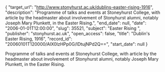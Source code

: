 {
  "target_url": "http://www.stonyhurst.ac.uk/dublins-easter-rising-1916", 
  "description": "Programme of talks and events at Stoneyhurst College, with article by the headmaster about involvement of Stonyhurst alumni, notably Joseph Mary Plunkett, in the Easter Rising.", 
  "end_date": null, 
  "date": "2006-01-01T12:00:00", 
  "slug": 35521, 
  "subject": "Easter Rising ", 
  "publisher": "stonyhurst.ac.uk", 
  "open_access": false, 
  "title": "Dublin's Easter Rising, 1916", 
  "record_id": "20060101T120000/AlX0IzHPp0G/IDtujNPd2Q==", 
  "start_date": null
}

Programme of talks and events at Stoneyhurst College, with article by the headmaster about involvement of Stonyhurst alumni, notably Joseph Mary Plunkett, in the Easter Rising.